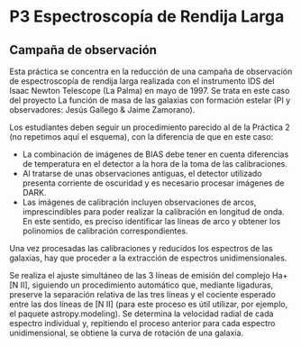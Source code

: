 # P3 Espectroscopía de Rendija Larga

## Campaña de observación
Esta práctica se concentra en la reducción de una campaña de observación de espectroscopía
de rendija larga realizada con el instrumento IDS del Isaac Newton Telescope (La Palma) en
mayo de 1997. Se trata en este caso del proyecto La función de masa de
las galaxias con formación estelar (PI y observadores: Jesús Gallego & Jaime Zamorano). 

Los estudiantes deben seguir un procedimiento parecido al de la Práctica 2 (no repetimos aquí el esquema), con la diferencia de que en este caso:
- La combinación de imágenes de BIAS debe tener en cuenta diferencias de temperatura en
el detector a la hora de la toma de las calibraciones.
- Al tratarse de unas observaciones antiguas, el detector utilizado presenta corriente de
oscuridad y es necesario procesar imágenes de DARK.
- Las imágenes de calibración incluyen observaciones de arcos, imprescindibles para poder realizar la calibración en longitud de onda. En este sentido, es preciso identificar las líneas de arco y obtener los polinomios de calibración correspondientes.

Una vez procesadas las calibraciones y reducidos los espectros de las galaxias, hay que
proceder a la extracción de espectros unidimensionales.

Se realiza el ajuste simultáneo de las 3 líneas de emisión del complejo Ha+\[N II\], siguiendo un procedimiento automático que, mediante ligaduras, preserve la separación relativa de las tres líneas y el cociente esperado entre las dos líneas de \[N II\] (para este proceso es útil utilizar, por ejemplo, el paquete astropy.modeling). Se determina la velocidad radial de cada espectro individual y, repitiendo el proceso anterior para cada espectro unidimensional, se obtiene la curva de rotación de una galaxia.